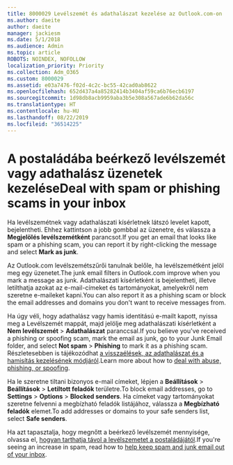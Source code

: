 ```yaml
---
title: 8000029 Levélszemét és adathalászat kezelése az Outlook.com-on
ms.author: daeite
author: daeite
manager: jackiesm
ms.date: 5/1/2018
ms.audience: Admin
ms.topic: article
ROBOTS: NOINDEX, NOFOLLOW
localization_priority: Priority
ms.collection: Adm_O365
ms.custom: 8000029
ms.assetid: e03a7476-f02d-4c2c-bc55-42cad0ab8622
ms.openlocfilehash: 652d437a4a85282414b3404af59ca6b76ecb6197
ms.sourcegitcommit: 1d98db8acb9959aba3b5e308a567ade6b62da56c
ms.translationtype: HT
ms.contentlocale: hu-HU
ms.lasthandoff: 08/22/2019
ms.locfileid: "36514225"
---
```

# <a name="deal-with-spam-or-phishing-scams-in-your-inbox"></a><span data-ttu-id="9e663-102">A postaládába beérkező levélszemét vagy adathalász üzenetek kezelése</span><span class="sxs-lookup"><span data-stu-id="9e663-102">Deal with spam or phishing scams in your inbox</span></span>

<span data-ttu-id="9e663-103">Ha levélszemétnek vagy adathalászati kísérletnek látszó levelet kapott, bejelentheti. Ehhez kattintson a jobb gombbal az üzenetre, és válassza a **Megjelölés levélszemétként** parancsot.</span><span class="sxs-lookup"><span data-stu-id="9e663-103">If you get an email that looks like spam or a phishing scam, you can report it by right-clicking the message and select **Mark as junk**.</span></span> 
  
<span data-ttu-id="9e663-104">Az Outlook.com levélszemétszűrői tanulnak belőle, ha levélszemétként jelöl meg egy üzenetet.</span><span class="sxs-lookup"><span data-stu-id="9e663-104">The junk email filters in Outlook.com improve when you mark a message as junk.</span></span> <span data-ttu-id="9e663-105">Adathalászati kísérletként is bejelentheti, illetve letilthatja azokat az e-mail-címeket és tartományokat, amelyekről nem szeretne e-maileket kapni.</span><span class="sxs-lookup"><span data-stu-id="9e663-105">You can also report it as a phishing scam or block the email addresses and domains you don't want to receive messages from.</span></span>
  
<span data-ttu-id="9e663-106">Ha úgy véli, hogy adathalász vagy hamis identitású e-mailt kapott, nyissa meg a Levélszemét mappát, majd jelölje meg adathalászati kísérletként a **Nem levélszemét** \> **Adathalászat** paranccsal.</span><span class="sxs-lookup"><span data-stu-id="9e663-106">If you believe you've received a phishing or spoofing scam, mark the email as junk, go to your Junk Email folder, and select **Not spam** \> **Phishing** to mark it as a phishing scam.</span></span> <span data-ttu-id="9e663-107">Részletesebben is tájékozódhat [a visszaélések, az adathalászat és a hamisítás kezelésének módjáról](https://go.microsoft.com/fwlink/p/?linkid=873139).</span><span class="sxs-lookup"><span data-stu-id="9e663-107">Learn more about how to [deal with abuse, phishing, or spoofing](https://go.microsoft.com/fwlink/p/?linkid=873139).</span></span>
  
<span data-ttu-id="9e663-108">Ha le szeretne tiltani bizonyos e-mail címeket, lépjen a **Beállítások** \> **Beállítások** \> **Letiltott feladók** területre.</span><span class="sxs-lookup"><span data-stu-id="9e663-108">To block email addresses, go to **Settings** \> **Options** \> **Blocked senders**.</span></span> <span data-ttu-id="9e663-109">Ha címeket vagy tartományokat szeretne felvenni a megbízható feladók listájához, válassza a **Megbízható feladók** elemet.</span><span class="sxs-lookup"><span data-stu-id="9e663-109">To add addresses or domains to your safe senders list, select **Safe senders**.</span></span> 
  
<span data-ttu-id="9e663-110">Ha azt tapasztalja, hogy megnőtt a beérkező levélszemét mennyisége, olvassa el, [hogyan tarthatja távol a levélszemetet a postaládájától](https://go.microsoft.com/fwlink/p/?linkid=873140).</span><span class="sxs-lookup"><span data-stu-id="9e663-110">If you're seeing an increase in spam, read how to [help keep spam and junk email out of your inbox](https://go.microsoft.com/fwlink/p/?linkid=873140).</span></span>
  

